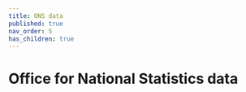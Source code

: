 ```yaml
---
title: ONS data
published: true
nav_order: 5
has_children: true
---
```


# Office for National Statistics data